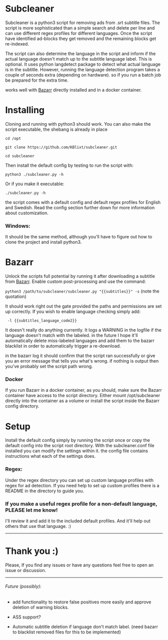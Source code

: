 # Subcleaner
Subcleaner is a python3 script for removing ads from .srt subtitle files.
The script is more sophisticated than a simple search and delete per line
and can use different regex profiles for different languages.
Once the script have identified ad-blocks they get removed and the remaining blocks 
get re-indexed.

The script can also determine the language in the script and inform if the actual 
language doesn't match up to the subtitle language label. This is optional. 
It uses python langdetect package to detect what actual language is in the subtitle.
However, running the language detection program takes a 
couple of seconds extra (depending on hardware). so if you run a batch job be prepared
for the extra time.

works well with [Bazarr](https://github.com/morpheus65535/bazarr) directly installed and in 
a docker container.


# Installing
Cloning and running with python3 should work. 
You can also make the script executable, the shebang is already in place

```cd /opt```

```git clone https://github.com/KBlixt/subcleaner.git```

```cd subcleaner```

Then install the default config by testing to run the script with:

```python3 ./subcleaner.py -h```

Or if you make it executable:

```./subcleaner.py -h```

the script comes with a default config and default regex profiles for
English and Swedish. Read the config section further down for more information about 
customization.

### Windows:
It should be the same method, although you'll have to figure out how to clone the project
and install python3. 

# Bazarr
Unlock the scripts full potential by running it after downloading a subtitle from 
[Bazarr](https://github.com/morpheus65535/bazarr). Enable custom post-processing and use
the command:

```python3 /path/to/subcleaner/subcleaner.py "{{subtitles}}" -s``` (note the quotation)

It should work 
right out the gate provided the paths and permissions are set up correctly.
If you wish to enable language checking simply add:

``` -l {{subtitles_language_code2}}```

It doesn't really do anything currently. It logs a 
WARNING in the logfile if the language doesn't match with the labeled. in the future 
I hope it'll automatically delete miss-labeled languages and add them to
the bazarr blacklist in order to automatically trigger a re-download.

in the bazarr log it should confirm that the script ran successfully or give you 
an error message that tells you what's wrong. if nothing is output then you've probably 
set the script path wrong.

### Docker

If you run Bazarr in a docker container, as you should,
make sure the Bazarr container have access to the script directory. Either
mount /opt/subcleaner directly into the container as a volume or install the script inside 
the Bazarr config directory. 

# Setup
Install the default config simply by running the script once or copy the default config into
the script root directory.
With the subcleaner.conf file installed you can modify the settings within it.
the config file contains instructions what each of the settings does.

### Regex:
Under the regex directory you can set up custom language profiles with regex 
for ad detection. 
If you need help to set up custom profiles there is a README in the directory to 
guide you.

### If you make a useful regex profile for a non-default language, PLEASE let me know! 
I'll review it and add it to the included default profiles. And it'll help out others that use 
that language. :)
__________________


# Thank you :)
Please, If you find any issues or have any questions feel free to 
open an issue or discussion.

__________________
###### Future (possibly):

* add functionality to restore false positives more easily 
and approve deletion of warning blocks.

* ASS support?

* Automatic subtitle deletion if language don't match label. (need bazarr to blacklist removed files for this to be implemented)

